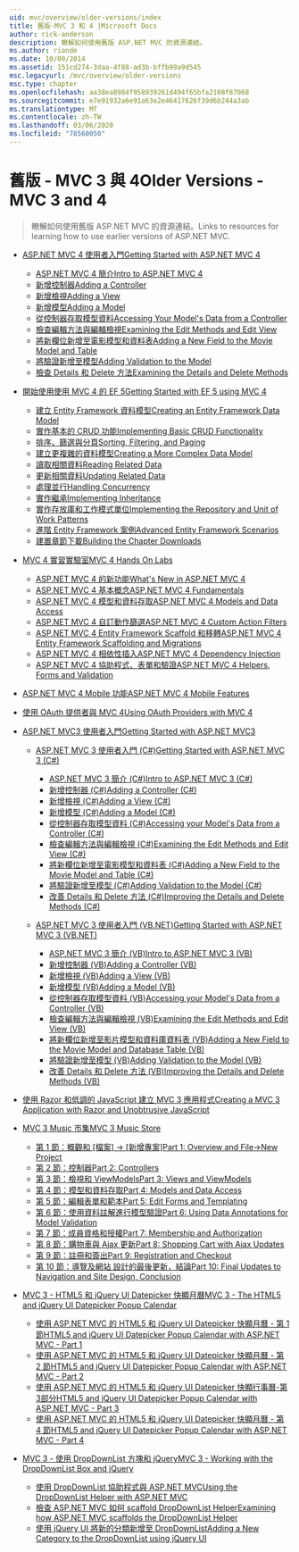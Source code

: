 ```yaml
---
uid: mvc/overview/older-versions/index
title: 舊版-MVC 3 和 4 |Microsoft Docs
author: rick-anderson
description: 瞭解如何使用舊版 ASP.NET MVC 的資源連結。
ms.author: riande
ms.date: 10/09/2014
ms.assetid: 151cd274-3daa-4f88-ad3b-bffb99a9d545
msc.legacyurl: /mvc/overview/older-versions
msc.type: chapter
ms.openlocfilehash: aa38ea8984f958939261d494f65bfa2108f87068
ms.sourcegitcommit: e7e91932a6e91a63e2e46417626f39d6b244a3ab
ms.translationtype: MT
ms.contentlocale: zh-TW
ms.lasthandoff: 03/06/2020
ms.locfileid: "78560050"
---
```

# <a name="older-versions---mvc-3-and-4"></a><span data-ttu-id="0ed91-103">舊版 - MVC 3 與 4</span><span class="sxs-lookup"><span data-stu-id="0ed91-103">Older Versions - MVC 3 and 4</span></span>

> <span data-ttu-id="0ed91-104">瞭解如何使用舊版 ASP.NET MVC 的資源連結。</span><span class="sxs-lookup"><span data-stu-id="0ed91-104">Links to resources for learning how to use earlier versions of ASP.NET MVC.</span></span>

- [<span data-ttu-id="0ed91-105">ASP.NET MVC 4 使用者入門</span><span class="sxs-lookup"><span data-stu-id="0ed91-105">Getting Started with ASP.NET MVC 4</span></span>](getting-started-with-aspnet-mvc4/index.md)

    - [<span data-ttu-id="0ed91-106">ASP.NET MVC 4 簡介</span><span class="sxs-lookup"><span data-stu-id="0ed91-106">Intro to ASP.NET MVC 4</span></span>](getting-started-with-aspnet-mvc4/intro-to-aspnet-mvc-4.md)
    - [<span data-ttu-id="0ed91-107">新增控制器</span><span class="sxs-lookup"><span data-stu-id="0ed91-107">Adding a Controller</span></span>](getting-started-with-aspnet-mvc4/adding-a-controller.md)
    - [<span data-ttu-id="0ed91-108">新增檢視</span><span class="sxs-lookup"><span data-stu-id="0ed91-108">Adding a View</span></span>](getting-started-with-aspnet-mvc4/adding-a-view.md)
    - [<span data-ttu-id="0ed91-109">新增模型</span><span class="sxs-lookup"><span data-stu-id="0ed91-109">Adding a Model</span></span>](getting-started-with-aspnet-mvc4/adding-a-model.md)
    - [<span data-ttu-id="0ed91-110">從控制器存取模型資料</span><span class="sxs-lookup"><span data-stu-id="0ed91-110">Accessing Your Model's Data from a Controller</span></span>](getting-started-with-aspnet-mvc4/accessing-your-models-data-from-a-controller.md)
    - [<span data-ttu-id="0ed91-111">檢查編輯方法與編輯檢視</span><span class="sxs-lookup"><span data-stu-id="0ed91-111">Examining the Edit Methods and Edit View</span></span>](getting-started-with-aspnet-mvc4/examining-the-edit-methods-and-edit-view.md)
    - [<span data-ttu-id="0ed91-112">將新欄位新增至電影模型和資料表</span><span class="sxs-lookup"><span data-stu-id="0ed91-112">Adding a New Field to the Movie Model and Table</span></span>](getting-started-with-aspnet-mvc4/adding-a-new-field-to-the-movie-model-and-table.md)
    - [<span data-ttu-id="0ed91-113">將驗證新增至模型</span><span class="sxs-lookup"><span data-stu-id="0ed91-113">Adding Validation to the Model</span></span>](getting-started-with-aspnet-mvc4/adding-validation-to-the-model.md)
    - [<span data-ttu-id="0ed91-114">檢查 Details 和 Delete 方法</span><span class="sxs-lookup"><span data-stu-id="0ed91-114">Examining the Details and Delete Methods</span></span>](getting-started-with-aspnet-mvc4/examining-the-details-and-delete-methods.md)
- [<span data-ttu-id="0ed91-115">開始使用使用 MVC 4 的 EF 5</span><span class="sxs-lookup"><span data-stu-id="0ed91-115">Getting Started with EF 5 using MVC 4</span></span>](getting-started-with-ef-5-using-mvc-4/index.md)

    - [<span data-ttu-id="0ed91-116">建立 Entity Framework 資料模型</span><span class="sxs-lookup"><span data-stu-id="0ed91-116">Creating an Entity Framework Data Model</span></span>](getting-started-with-ef-5-using-mvc-4/creating-an-entity-framework-data-model-for-an-asp-net-mvc-application.md)
    - [<span data-ttu-id="0ed91-117">實作基本的 CRUD 功能</span><span class="sxs-lookup"><span data-stu-id="0ed91-117">Implementing Basic CRUD Functionality</span></span>](getting-started-with-ef-5-using-mvc-4/implementing-basic-crud-functionality-with-the-entity-framework-in-asp-net-mvc-application.md)
    - [<span data-ttu-id="0ed91-118">排序、篩選與分頁</span><span class="sxs-lookup"><span data-stu-id="0ed91-118">Sorting, Filtering, and Paging</span></span>](getting-started-with-ef-5-using-mvc-4/sorting-filtering-and-paging-with-the-entity-framework-in-an-asp-net-mvc-application.md)
    - [<span data-ttu-id="0ed91-119">建立更複雜的資料模型</span><span class="sxs-lookup"><span data-stu-id="0ed91-119">Creating a More Complex Data Model</span></span>](getting-started-with-ef-5-using-mvc-4/creating-a-more-complex-data-model-for-an-asp-net-mvc-application.md)
    - [<span data-ttu-id="0ed91-120">讀取相關資料</span><span class="sxs-lookup"><span data-stu-id="0ed91-120">Reading Related Data</span></span>](getting-started-with-ef-5-using-mvc-4/reading-related-data-with-the-entity-framework-in-an-asp-net-mvc-application.md)
    - [<span data-ttu-id="0ed91-121">更新相關資料</span><span class="sxs-lookup"><span data-stu-id="0ed91-121">Updating Related Data</span></span>](getting-started-with-ef-5-using-mvc-4/updating-related-data-with-the-entity-framework-in-an-asp-net-mvc-application.md)
    - [<span data-ttu-id="0ed91-122">處理並行</span><span class="sxs-lookup"><span data-stu-id="0ed91-122">Handling Concurrency</span></span>](getting-started-with-ef-5-using-mvc-4/handling-concurrency-with-the-entity-framework-in-an-asp-net-mvc-application.md)
    - [<span data-ttu-id="0ed91-123">實作繼承</span><span class="sxs-lookup"><span data-stu-id="0ed91-123">Implementing Inheritance</span></span>](getting-started-with-ef-5-using-mvc-4/implementing-inheritance-with-the-entity-framework-in-an-asp-net-mvc-application.md)
    - [<span data-ttu-id="0ed91-124">實作存放庫和工作模式單位</span><span class="sxs-lookup"><span data-stu-id="0ed91-124">Implementing the Repository and Unit of Work Patterns</span></span>](getting-started-with-ef-5-using-mvc-4/implementing-the-repository-and-unit-of-work-patterns-in-an-asp-net-mvc-application.md)
    - [<span data-ttu-id="0ed91-125">進階 Entity Framework 案例</span><span class="sxs-lookup"><span data-stu-id="0ed91-125">Advanced Entity Framework Scenarios</span></span>](getting-started-with-ef-5-using-mvc-4/advanced-entity-framework-scenarios-for-an-mvc-web-application.md)
    - [<span data-ttu-id="0ed91-126">建置章節下載</span><span class="sxs-lookup"><span data-stu-id="0ed91-126">Building the Chapter Downloads</span></span>](getting-started-with-ef-5-using-mvc-4/building-the-ef5-mvc4-chapter-downloads.md)
- [<span data-ttu-id="0ed91-127">MVC 4 實習實驗室</span><span class="sxs-lookup"><span data-stu-id="0ed91-127">MVC 4 Hands On Labs</span></span>](hands-on-labs/index.md)

    - [<span data-ttu-id="0ed91-128">ASP.NET MVC 4 的新功能</span><span class="sxs-lookup"><span data-stu-id="0ed91-128">What's New in ASP.NET MVC 4</span></span>](hands-on-labs/whats-new-in-aspnet-mvc-4.md)
    - [<span data-ttu-id="0ed91-129">ASP.NET MVC 4 基本概念</span><span class="sxs-lookup"><span data-stu-id="0ed91-129">ASP.NET MVC 4 Fundamentals</span></span>](hands-on-labs/aspnet-mvc-4-fundamentals.md)
    - [<span data-ttu-id="0ed91-130">ASP.NET MVC 4 模型和資料存取</span><span class="sxs-lookup"><span data-stu-id="0ed91-130">ASP.NET MVC 4 Models and Data Access</span></span>](hands-on-labs/aspnet-mvc-4-models-and-data-access.md)
    - [<span data-ttu-id="0ed91-131">ASP.NET MVC 4 自訂動作篩選</span><span class="sxs-lookup"><span data-stu-id="0ed91-131">ASP.NET MVC 4 Custom Action Filters</span></span>](hands-on-labs/aspnet-mvc-4-custom-action-filters.md)
    - [<span data-ttu-id="0ed91-132">ASP.NET MVC 4 Entity Framework Scaffold 和移轉</span><span class="sxs-lookup"><span data-stu-id="0ed91-132">ASP.NET MVC 4 Entity Framework Scaffolding and Migrations</span></span>](hands-on-labs/aspnet-mvc-4-entity-framework-scaffolding-and-migrations.md)
    - [<span data-ttu-id="0ed91-133">ASP.NET MVC 4 相依性插入</span><span class="sxs-lookup"><span data-stu-id="0ed91-133">ASP.NET MVC 4 Dependency Injection</span></span>](hands-on-labs/aspnet-mvc-4-dependency-injection.md)
    - [<span data-ttu-id="0ed91-134">ASP.NET MVC 4 協助程式、表單和驗證</span><span class="sxs-lookup"><span data-stu-id="0ed91-134">ASP.NET MVC 4 Helpers, Forms and Validation</span></span>](hands-on-labs/aspnet-mvc-4-helpers-forms-and-validation.md)
- [<span data-ttu-id="0ed91-135">ASP.NET MVC 4 Mobile 功能</span><span class="sxs-lookup"><span data-stu-id="0ed91-135">ASP.NET MVC 4 Mobile Features</span></span>](aspnet-mvc-4-mobile-features.md)
- [<span data-ttu-id="0ed91-136">使用 OAuth 提供者與 MVC 4</span><span class="sxs-lookup"><span data-stu-id="0ed91-136">Using OAuth Providers with MVC 4</span></span>](using-oauth-providers-with-mvc.md)
- [<span data-ttu-id="0ed91-137">ASP.NET MVC3 使用者入門</span><span class="sxs-lookup"><span data-stu-id="0ed91-137">Getting Started with ASP.NET MVC3</span></span>](getting-started-with-aspnet-mvc3/index.md)

    - [<span data-ttu-id="0ed91-138">ASP.NET MVC 3 使用者入門 (C#)</span><span class="sxs-lookup"><span data-stu-id="0ed91-138">Getting Started with ASP.NET MVC 3 (C#)</span></span>](getting-started-with-aspnet-mvc3/cs/index.md)

        - [<span data-ttu-id="0ed91-139">ASP.NET MVC 3 簡介 (C#)</span><span class="sxs-lookup"><span data-stu-id="0ed91-139">Intro to ASP.NET MVC 3 (C#)</span></span>](getting-started-with-aspnet-mvc3/cs/intro-to-aspnet-mvc-3.md)
        - [<span data-ttu-id="0ed91-140">新增控制器 (C#)</span><span class="sxs-lookup"><span data-stu-id="0ed91-140">Adding a Controller (C#)</span></span>](getting-started-with-aspnet-mvc3/cs/adding-a-controller.md)
        - [<span data-ttu-id="0ed91-141">新增檢視 (C#)</span><span class="sxs-lookup"><span data-stu-id="0ed91-141">Adding a View (C#)</span></span>](getting-started-with-aspnet-mvc3/cs/adding-a-view.md)
        - [<span data-ttu-id="0ed91-142">新增模型 (C#)</span><span class="sxs-lookup"><span data-stu-id="0ed91-142">Adding a Model (C#)</span></span>](getting-started-with-aspnet-mvc3/cs/adding-a-model.md)
        - [<span data-ttu-id="0ed91-143">從控制器存取模型資料 (C#)</span><span class="sxs-lookup"><span data-stu-id="0ed91-143">Accessing your Model's Data from a Controller (C#)</span></span>](getting-started-with-aspnet-mvc3/cs/accessing-your-models-data-from-a-controller.md)
        - [<span data-ttu-id="0ed91-144">檢查編輯方法與編輯檢視 (C#)</span><span class="sxs-lookup"><span data-stu-id="0ed91-144">Examining the Edit Methods and Edit View (C#)</span></span>](getting-started-with-aspnet-mvc3/cs/examining-the-edit-methods-and-edit-view.md)
        - [<span data-ttu-id="0ed91-145">將新欄位新增至電影模型和資料表 (C#)</span><span class="sxs-lookup"><span data-stu-id="0ed91-145">Adding a New Field to the Movie Model and Table (C#)</span></span>](getting-started-with-aspnet-mvc3/cs/adding-a-new-field.md)
        - [<span data-ttu-id="0ed91-146">將驗證新增至模型 (C#)</span><span class="sxs-lookup"><span data-stu-id="0ed91-146">Adding Validation to the Model (C#)</span></span>](getting-started-with-aspnet-mvc3/cs/adding-validation-to-the-model.md)
        - [<span data-ttu-id="0ed91-147">改善 Details 和 Delete 方法 (C#)</span><span class="sxs-lookup"><span data-stu-id="0ed91-147">Improving the Details and Delete Methods (C#)</span></span>](getting-started-with-aspnet-mvc3/cs/improving-the-details-and-delete-methods.md)
    - [<span data-ttu-id="0ed91-148">ASP.NET MVC 3 使用者入門 (VB.NET)</span><span class="sxs-lookup"><span data-stu-id="0ed91-148">Getting Started with ASP.NET MVC 3 (VB.NET)</span></span>](getting-started-with-aspnet-mvc3/vb/index.md)

        - [<span data-ttu-id="0ed91-149">ASP.NET MVC 3 簡介 (VB)</span><span class="sxs-lookup"><span data-stu-id="0ed91-149">Intro to ASP.NET MVC 3 (VB)</span></span>](getting-started-with-aspnet-mvc3/vb/intro-to-aspnet-mvc-3.md)
        - [<span data-ttu-id="0ed91-150">新增控制器 (VB)</span><span class="sxs-lookup"><span data-stu-id="0ed91-150">Adding a Controller (VB)</span></span>](getting-started-with-aspnet-mvc3/vb/adding-a-controller.md)
        - [<span data-ttu-id="0ed91-151">新增檢視 (VB)</span><span class="sxs-lookup"><span data-stu-id="0ed91-151">Adding a View (VB)</span></span>](getting-started-with-aspnet-mvc3/vb/adding-a-view.md)
        - [<span data-ttu-id="0ed91-152">新增模型 (VB)</span><span class="sxs-lookup"><span data-stu-id="0ed91-152">Adding a Model (VB)</span></span>](getting-started-with-aspnet-mvc3/vb/adding-a-model.md)
        - [<span data-ttu-id="0ed91-153">從控制器存取模型資料 (VB)</span><span class="sxs-lookup"><span data-stu-id="0ed91-153">Accessing your Model's Data from a Controller (VB)</span></span>](getting-started-with-aspnet-mvc3/vb/accessing-your-models-data-from-a-controller.md)
        - [<span data-ttu-id="0ed91-154">檢查編輯方法與編輯檢視 (VB)</span><span class="sxs-lookup"><span data-stu-id="0ed91-154">Examining the Edit Methods and Edit View (VB)</span></span>](getting-started-with-aspnet-mvc3/vb/examining-the-edit-methods-and-edit-view.md)
        - [<span data-ttu-id="0ed91-155">將新欄位新增至影片模型和資料庫資料表 (VB)</span><span class="sxs-lookup"><span data-stu-id="0ed91-155">Adding a New Field to the Movie Model and Database Table (VB)</span></span>](getting-started-with-aspnet-mvc3/vb/adding-a-new-field.md)
        - [<span data-ttu-id="0ed91-156">將驗證新增至模型 (VB)</span><span class="sxs-lookup"><span data-stu-id="0ed91-156">Adding Validation to the Model (VB)</span></span>](getting-started-with-aspnet-mvc3/vb/adding-validation-to-the-model.md)
        - [<span data-ttu-id="0ed91-157">改善 Details 和 Delete 方法 (VB)</span><span class="sxs-lookup"><span data-stu-id="0ed91-157">Improving the Details and Delete Methods (VB)</span></span>](getting-started-with-aspnet-mvc3/vb/improving-the-details-and-delete-methods.md)
- [<span data-ttu-id="0ed91-158">使用 Razor 和低調的 JavaScript 建立 MVC 3 應用程式</span><span class="sxs-lookup"><span data-stu-id="0ed91-158">Creating a MVC 3 Application with Razor and Unobtrusive JavaScript</span></span>](creating-a-mvc-3-application-with-razor-and-unobtrusive-javascript.md)
- [<span data-ttu-id="0ed91-159">MVC 3 Music 市集</span><span class="sxs-lookup"><span data-stu-id="0ed91-159">MVC 3 Music Store</span></span>](mvc-music-store/index.md)

    - <span data-ttu-id="0ed91-160">[第 1 節：概觀和 [檔案] -> [新增專案]](mvc-music-store/mvc-music-store-part-1.md)</span><span class="sxs-lookup"><span data-stu-id="0ed91-160">[Part 1: Overview and File->New Project](mvc-music-store/mvc-music-store-part-1.md)</span></span>
    - [<span data-ttu-id="0ed91-161">第 2 節：控制器</span><span class="sxs-lookup"><span data-stu-id="0ed91-161">Part 2: Controllers</span></span>](mvc-music-store/mvc-music-store-part-2.md)
    - [<span data-ttu-id="0ed91-162">第 3 節：檢視和 ViewModels</span><span class="sxs-lookup"><span data-stu-id="0ed91-162">Part 3: Views and ViewModels</span></span>](mvc-music-store/mvc-music-store-part-3.md)
    - [<span data-ttu-id="0ed91-163">第 4 節：模型和資料存取</span><span class="sxs-lookup"><span data-stu-id="0ed91-163">Part 4: Models and Data Access</span></span>](mvc-music-store/mvc-music-store-part-4.md)
    - [<span data-ttu-id="0ed91-164">第 5 節：編輯表單和範本</span><span class="sxs-lookup"><span data-stu-id="0ed91-164">Part 5: Edit Forms and Templating</span></span>](mvc-music-store/mvc-music-store-part-5.md)
    - [<span data-ttu-id="0ed91-165">第 6 節：使用資料註解進行模型驗證</span><span class="sxs-lookup"><span data-stu-id="0ed91-165">Part 6: Using Data Annotations for Model Validation</span></span>](mvc-music-store/mvc-music-store-part-6.md)
    - [<span data-ttu-id="0ed91-166">第 7 節：成員資格和授權</span><span class="sxs-lookup"><span data-stu-id="0ed91-166">Part 7: Membership and Authorization</span></span>](mvc-music-store/mvc-music-store-part-7.md)
    - [<span data-ttu-id="0ed91-167">第 8 節：購物車與 Ajax 更新</span><span class="sxs-lookup"><span data-stu-id="0ed91-167">Part 8: Shopping Cart with Ajax Updates</span></span>](mvc-music-store/mvc-music-store-part-8.md)
    - [<span data-ttu-id="0ed91-168">第 9 節：註冊和簽出</span><span class="sxs-lookup"><span data-stu-id="0ed91-168">Part 9: Registration and Checkout</span></span>](mvc-music-store/mvc-music-store-part-9.md)
    - [<span data-ttu-id="0ed91-169">第 10 節：導覽及網站 設計的最後更新，結論</span><span class="sxs-lookup"><span data-stu-id="0ed91-169">Part 10: Final Updates to Navigation and Site Design, Conclusion</span></span>](mvc-music-store/mvc-music-store-part-10.md)
- [<span data-ttu-id="0ed91-170">MVC 3 - HTML5 和 jQuery UI Datepicker 快顯月曆</span><span class="sxs-lookup"><span data-stu-id="0ed91-170">MVC 3 - The HTML5 and jQuery UI Datepicker Popup Calendar</span></span>](using-the-html5-and-jquery-ui-datepicker-popup-calendar-with-aspnet-mvc/index.md)

    - [<span data-ttu-id="0ed91-171">使用 ASP.NET MVC 的 HTML5 和 jQuery UI Datepicker 快顯月曆 - 第 1 節</span><span class="sxs-lookup"><span data-stu-id="0ed91-171">HTML5 and jQuery UI Datepicker Popup Calendar with ASP.NET MVC - Part 1</span></span>](using-the-html5-and-jquery-ui-datepicker-popup-calendar-with-aspnet-mvc/using-the-html5-and-jquery-ui-datepicker-popup-calendar-with-aspnet-mvc-part-1.md)
    - [<span data-ttu-id="0ed91-172">使用 ASP.NET MVC 的 HTML5 和 jQuery UI Datepicker 快顯月曆 - 第 2 節</span><span class="sxs-lookup"><span data-stu-id="0ed91-172">HTML5 and jQuery UI Datepicker Popup Calendar with ASP.NET MVC - Part 2</span></span>](using-the-html5-and-jquery-ui-datepicker-popup-calendar-with-aspnet-mvc/using-the-html5-and-jquery-ui-datepicker-popup-calendar-with-aspnet-mvc-part-2.md)
    - [<span data-ttu-id="0ed91-173">使用 ASP.NET MVC 的 HTML5 和 jQuery UI Datepicker 快顯行事曆-第3部分</span><span class="sxs-lookup"><span data-stu-id="0ed91-173">HTML5 and jQuery UI Datepicker Popup Calendar with ASP.NET MVC - Part 3</span></span>](using-the-html5-and-jquery-ui-datepicker-popup-calendar-with-aspnet-mvc/using-the-html5-and-jquery-ui-datepicker-popup-calendar-with-aspnet-mvc-part-3.md)
    - [<span data-ttu-id="0ed91-174">使用 ASP.NET MVC 的 HTML5 和 jQuery UI Datepicker 快顯月曆 - 第 4 節</span><span class="sxs-lookup"><span data-stu-id="0ed91-174">HTML5 and jQuery UI Datepicker Popup Calendar with ASP.NET MVC - Part 4</span></span>](using-the-html5-and-jquery-ui-datepicker-popup-calendar-with-aspnet-mvc/using-the-html5-and-jquery-ui-datepicker-popup-calendar-with-aspnet-mvc-part-4.md)
- [<span data-ttu-id="0ed91-175">MVC 3 - 使用 DropDownList 方塊和 jQuery</span><span class="sxs-lookup"><span data-stu-id="0ed91-175">MVC 3 - Working with the DropDownList Box and jQuery</span></span>](working-with-the-dropdownlist-box-and-jquery/index.md)

    - [<span data-ttu-id="0ed91-176">使用 DropDownList 協助程式與 ASP.NET MVC</span><span class="sxs-lookup"><span data-stu-id="0ed91-176">Using the DropDownList Helper with ASP.NET MVC</span></span>](working-with-the-dropdownlist-box-and-jquery/using-the-dropdownlist-helper-with-aspnet-mvc.md)
    - [<span data-ttu-id="0ed91-177">檢查 ASP.NET MVC 如何 scaffold DropDownList Helper</span><span class="sxs-lookup"><span data-stu-id="0ed91-177">Examining how ASP.NET MVC scaffolds the DropDownList Helper</span></span>](working-with-the-dropdownlist-box-and-jquery/examining-how-aspnet-mvc-scaffolds-the-dropdownlist-helper.md)
    - [<span data-ttu-id="0ed91-178">使用 jQuery UI 將新的分類新增至 DropDownList</span><span class="sxs-lookup"><span data-stu-id="0ed91-178">Adding a New Category to the DropDownList using jQuery UI</span></span>](working-with-the-dropdownlist-box-and-jquery/adding-a-new-category-to-the-dropdownlist-using-jquery-ui.md)
